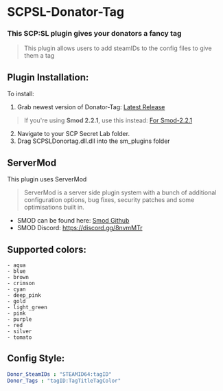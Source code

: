 # SCPSL-Donator-Tag
### This SCP:SL plugin gives your donators a fancy tag
>This plugin allows users to add steamIDs to the config files to give them a tag

## Plugin Installation:
To install:
1. Grab newest version of Donator-Tag: [Latest Release](https://github.com/TheCreeperCow/SCPSL-Donator-Tag/releases/latest)
> If you're using **Smod 2.2.1**, use this instead: [For Smod-2.2.1](https://github.com/TheCreeperCow/SCPSL-Donator-Tag/releases/tag/2.0)
2. Navigate to your SCP Secret Lab folder.
2. Drag SCPSLDonortag.dll.dll into the sm_plugins folder

## ServerMod
This plugin uses ServerMod
>ServerMod is a server side plugin system with a bunch of additional configuration options, bug fixes, security patches and some optimisations built in.
 * SMOD can be found here: [Smod Github](https://github.com/Grover-c13/Smod2)
 * SMOD Discord: https://discord.gg/8nvmMTr

## Supported colors:
```
- aqua
- blue
- brown
- crimson
- cyan
- deep_pink
- gold
- light_green
- pink
- purple
- red
- silver
- tomato
```
## Config Style:
```yaml
Donor_SteamIDs : "STEAMID64:tagID"
Donor_Tags : "tagID:TagTitleTagColor"
```
